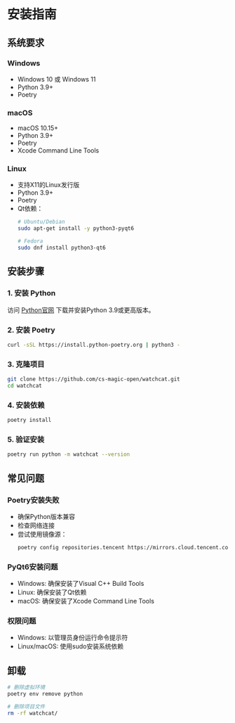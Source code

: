 # 安装指南

## 系统要求

### Windows
- Windows 10 或 Windows 11
- Python 3.9+
- Poetry

### macOS
- macOS 10.15+
- Python 3.9+
- Poetry
- Xcode Command Line Tools

### Linux
- 支持X11的Linux发行版
- Python 3.9+
- Poetry
- Qt依赖：
  ```bash
  # Ubuntu/Debian
  sudo apt-get install -y python3-pyqt6
  
  # Fedora
  sudo dnf install python3-qt6
  ```

## 安装步骤

### 1. 安装 Python

访问 [Python官网](https://www.python.org/downloads/) 下载并安装Python 3.9或更高版本。

### 2. 安装 Poetry

```bash
curl -sSL https://install.python-poetry.org | python3 -
```

### 3. 克隆项目

```bash
git clone https://github.com/cs-magic-open/watchcat.git
cd watchcat
```

### 4. 安装依赖

```bash
poetry install
```

### 5. 验证安装

```bash
poetry run python -m watchcat --version
```

## 常见问题

### Poetry安装失败
- 确保Python版本兼容
- 检查网络连接
- 尝试使用镜像源：
  ```bash
  poetry config repositories.tencent https://mirrors.cloud.tencent.com/pypi/simple
  ```

### PyQt6安装问题
- Windows: 确保安装了Visual C++ Build Tools
- Linux: 确保安装了Qt依赖
- macOS: 确保安装了Xcode Command Line Tools

### 权限问题
- Windows: 以管理员身份运行命令提示符
- Linux/macOS: 使用sudo安装系统依赖

## 卸载

```bash
# 删除虚拟环境
poetry env remove python

# 删除项目文件
rm -rf watchcat/
```

